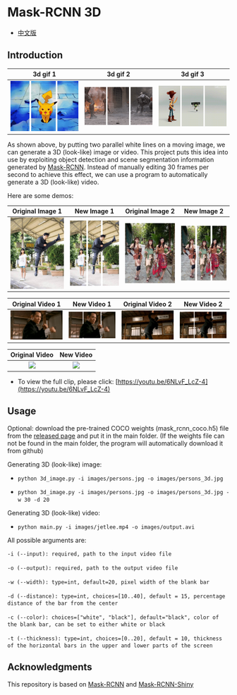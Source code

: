 # Mask-RCNN 3D

* [中文版](./README_CN.md)

## Introduction

|**3d gif 1**|**3d gif 2**|**3d gif 3**|
| :--: | :--: | :--: | 
|![](images/fun3dgif_1.gif)|![](images/fun3dgif_2.gif)|![](images/fun3dgif_3.gif)|

As shown above, by putting two parallel white lines on a moving image, we can generate a 3D (look-like) image or video. This project puts this idea into use by exploiting object detection and scene segmentation information generated by [Mask-RCNN](https://github.com/matterport/Mask_RCNN). Instead of manually editing 30 frames per second to achieve this effect, we can use a program to automatically generate a 3D (look-like) video.

Here are some demos:

|**Original Image 1**|**New Image 1**|**Original Image 2**|**New Image 2**|
| :--: | :--: | :--: | :--: |
|![](images/family.jpg)|![](images/family_3d.jpg)|![](images/persons.jpg)|![](images/persons_3d.jpg)|

|**Original Video 1**|**New Video 1**|**Original Video 2**|**New Video 2**|
| :--: | :--: | :--: | :--: |
|![](images/jetlee_01.gif)|![](images/jetlee_01_3d.gif)|![](images/jetlee_02.gif)|![](images/jetlee_02_3d.gif)|

|**Original Video**|**New Video**|
| :--: | :--: |
|![](images/jetli_03.gif)|![](images/jetli_03_3d.gif)|

* To view the full clip, please click: [https://youtu.be/6NLvF_LcZ-4](https://youtu.be/6NLvF_LcZ-4)

## Usage

Optional: download the pre-trained COCO weights (mask_rcnn_coco.h5) file from the [released page](https://github.com/matterport/Mask_RCNN/releases) and put it in the main folder. (If the weights file can not be found in the main folder, the program will automatically download it from github)

Generating 3D (look-like) image:

- `python 3d_image.py -i images/persons.jpg -o images/persons_3d.jpg`

- `python 3d_image.py -i images/persons.jpg -o images/persons_3d.jpg -w 30 -d 20`

Generating 3D (look-like) video:

- `python main.py -i images/jetlee.mp4 -o images/output.avi`

All possible arguments are:

```
-i (--input): required, path to the input video file

-o (--output): required, path to the output video file

-w (--width): type=int, default=20, pixel width of the blank bar

-d (--distance): type=int, choices=[10..40], default = 15, percentage distance of the bar from the center

-c (--color): choices=["white", "black"], default="black", color of the blank bar, can be set to either white or black

-t (--thickness): type=int, choices=[0..20], default = 10, thickness of the horizontal bars in the upper and lower parts of the screen

```

## Acknowledgments

This repository is based on [Mask-RCNN](https://github.com/matterport/Mask_RCNN) and [Mask-RCNN-Shiny](https://github.com/huuuuusy/Mask-RCNN-Shiny)

